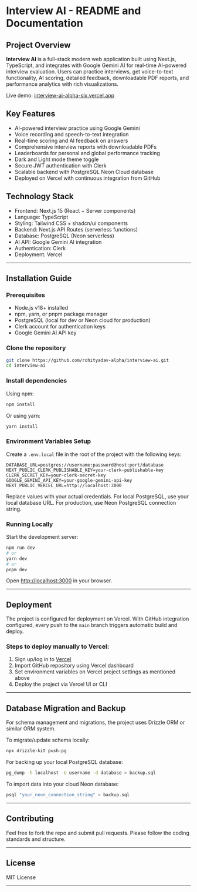 

# Interview AI - README and Documentation

## Project Overview

**Interview AI** is a full-stack modern web application built using Next.js, TypeScript, and integrates with Google Gemini AI for real-time AI-powered interview evaluation. Users can practice interviews, get voice-to-text functionality, AI scoring, detailed feedback, downloadable PDF reports, and performance analytics with rich visualizations.

Live demo: [interview-ai-alpha-six.vercel.app](https://interview-ai-alpha-six.vercel.app)

## Key Features

- AI-powered interview practice using Google Gemini
- Voice recording and speech-to-text integration
- Real-time scoring and AI feedback on answers
- Comprehensive interview reports with downloadable PDFs
- Leaderboards for personal and global performance tracking
- Dark and Light mode theme toggle
- Secure JWT authentication with Clerk
- Scalable backend with PostgreSQL Neon Cloud database
- Deployed on Vercel with continuous integration from GitHub

## Technology Stack

- Frontend: Next.js 15 (React + Server components)
- Language: TypeScript
- Styling: Tailwind CSS + shadcn/ui components
- Backend: Next.js API Routes (serverless functions)
- Database: PostgreSQL (Neon serverless)
- AI API: Google Gemini AI integration
- Authentication: Clerk
- Deployment: Vercel

***

## Installation Guide

### Prerequisites

- Node.js v18+ installed
- npm, yarn, or pnpm package manager
- PostgreSQL (local for dev or Neon cloud for production)
- Clerk account for authentication keys
- Google Gemini AI API key

### Clone the repository

```bash
git clone https://github.com/rohityadav-alpha/interview-ai.git
cd interview-ai
```

### Install dependencies

Using npm:

```bash
npm install
```

Or using yarn:

```bash
yarn install
```

### Environment Variables Setup

Create a `.env.local` file in the root of the project with the following keys:

```env
DATABASE_URL=postgres://username:password@host:port/database
NEXT_PUBLIC_CLERK_PUBLISHABLE_KEY=your-clerk-publishable-key
CLERK_SECRET_KEY=your-clerk-secret-key
GOOGLE_GEMINI_API_KEY=your-google-gemini-api-key
NEXT_PUBLIC_VERCEL_URL=http://localhost:3000
```

Replace values with your actual credentials. For local PostgreSQL, use your local database URL. For production, use Neon PostgreSQL connection string.

### Running Locally

Start the development server:

```bash
npm run dev
# or
yarn dev
# or
pnpm dev
```

Open [http://localhost:3000](http://localhost:3000) in your browser.

***

## Deployment

The project is configured for deployment on Vercel. With GitHub integration configured, every push to the `main` branch triggers automatic build and deploy.

### Steps to deploy manually to Vercel:

1. Sign up/log in to [Vercel](https://vercel.com/)
2. Import GitHub repository using Vercel dashboard
3. Set environment variables on Vercel project settings as mentioned above
4. Deploy the project via Vercel UI or CLI

***

## Database Migration and Backup

For schema management and migrations, the project uses Drizzle ORM or similar ORM system.

To migrate/update schema locally:

```bash
npx drizzle-kit push:pg
```

For backing up your local PostgreSQL database:

```bash
pg_dump -h localhost -U username -d database > backup.sql
```

To import data into your cloud Neon database:

```bash
psql "your_neon_connection_string" < backup.sql
```

***

## Contributing

Feel free to fork the repo and submit pull requests. Please follow the coding standards and structure.

***

## License

MIT License

***


